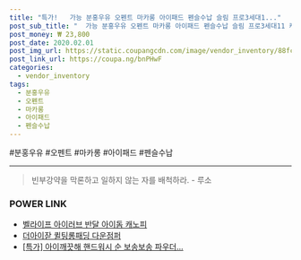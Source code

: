 ```yaml
--- 
title: "특가!   가능 분홍우유 오펜트 마카롱 아이패드 펜슬수납 슬림 프로3세대1..." 
post_sub_title: "  가능 분홍우유 오펜트 마카롱 아이패드 펜슬수납 슬림 프로3세대11 케이스" 
post_money: ₩ 23,800 
post_date: 2020.02.01 
post_img_url: https://static.coupangcdn.com/image/vendor_inventory/88fc/c39d4b7ce927f6e3a979f3cba0496f1d8f69a545a64336e15a0cac58455a.jpg 
post_link_url: https://coupa.ng/bnPHwF 
categories: 
  - vendor_inventory 
tags: 
  - 분홍우유 
  - 오펜트 
  - 마카롱 
  - 아이패드 
  - 펜슬수납 
--- 
```

  #분홍우유 #오펜트 #마카롱 #아이패드 #펜슬수납 
<hr> 

> 빈부강약을 막론하고 일하지 않는 자를 배척하라. - 루소 


### POWER LINK

* <a href="https://blog.naver.com/sakai111/221777172516" target="_blank">벨라이프 아이러브 반달 아이돔 캐노피</a>
* <a href="https://blog.naver.com/an0733/221784897239" target="_blank">더아이잗 퀼팅롱패딩 다운점퍼</a>
* <a href="https://blog.naver.com/santokki14/221788617956" target="_blank">[특가] 아이깨끗해 핸드워시 순 보송보송 파우더...</a>
